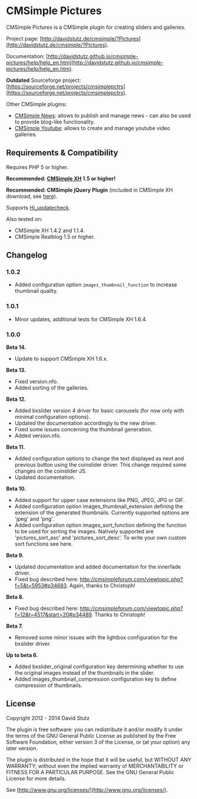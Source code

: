 # CMSimple Pictures

CMSimple Pictures is a CMSimple plugin for creating sliders and galleries.

Project page: [http://davidstutz.de/cmsimple/?Pictures](http://davidstutz.de/cmsimple/?Pictures).

Documentation: [http://davidstutz.github.io/cmsimple-pictures/help/help_en.htm](http://davidstutz.github.io/cmsimple-pictures/help/help_en.htm).

**Outdated** Sourceforge project: [https://sourceforge.net/projects/cmsimplepctrs](https://sourceforge.net/projects/cmsimplepctrs).

Other CMSimple plugins:

* [CMSimple News](https://github.com/davidstutz/cmsimple-news): allows to publish and manage news - can also be used to provide blog-like functionality.
* [CMSimple Youtube](https://github.com/davidstutz/cmsimple-youtube): allows to create and manage youtube video galleries.

## Requirements & Compatibility

Requires PHP 5 or higher.

**Recommended: [CMSimple XH](http://www.cmsimple-xh.org/) 1.5 or higher!**

**Recommended: CMSimple jQuery Plugin** (included in CMSimple XH download, see [here](http://www.cmsimple-xh.org/?CMSimple_XH:Plugins)).

Supports [Hi_updatecheck](http://cmsimple.holgerirmler.de/en/?Plugins:UpdateCheck).

Also tested on:

* CMSimple XH 1.4.2 and 1.1.4.
* CMSimple Realblog 1.5 or higher.

## Changelog

### 1.0.2

* Added configuration option `images_thumbnail_function` to increase thumbnail quality.

### 1.0.1

* Minor updates, additional tests for CMSimple XH 1.6.4.

### 1.0.0

**Beta 14.**

* Update to support CMSimple XH 1.6.x.

**Beta 13.**

* Fixed version.nfo.
* Added sorting of the galleries.

**Beta 12.**

* Added bxslider version 4 driver for basic carousels (for now only with minimal configuration options).
* Updated the documentation accordingly to the new driver.
* Fixed some issues concerning the thumbnail generation.
* Added version.nfo.

**Beta 11.**

* Added configuration options to change the text displayed as next and previous button using the coinslider driver. This change required some changes on the coinslider JS.
* Updated documentation.

**Beta 10.**

* Added support for upper case extensions like PNG, JPEG, JPG or GIF.
* Added configuration option images_thumbnail_extension defining the extension of the generated thumbnails. Currently supported options are 'jpeg' and 'png'.
* Added configuration option images_sort_function defining the function to be used for sorting the images. Natively supported are 'pictures_sort_asc' and 'pictures_sort_desc'. To write your own custom sort functions see here.

**Beta 9.**

* Updated documentation and added documentation for the innerfade driver.
* Fixed bug described here: http://cmsimpleforum.com/viewtopic.php?f=5&t=5953#p34683. Again, thanks to Christoph!

**Beta 8.**

* Fixed bug described here: http://cmsimpleforum.com/viewtopic.php?f=12&t=4517&start=20#p34489. Thanks to Christoph!

**Beta 7.**

* Removed some minor issues with the lightbox configuration for the bxslider driver.

**Up to beta 6.**

* Added bxslider_original configuration key determining whether to use the original images instead of the thumbnails in the slider.
* Added images_thumbnail_compression configuration key to define compression of thumbnails.

## License

Copyright 2012 - 2014 David Stutz

The plugin is free software: you can redistribute it and/or modify it under the terms of the GNU General Public License as published by the Free Software Foundation, either version 3 of the License, or (at your option) any later version.

The plugin is distributed in the hope that it will be useful, but WITHOUT ANY WARRANTY; without even the implied warranty of MERCHANTABILITY or FITNESS FOR A PARTICULAR PURPOSE. See the GNU General Public License for more details.

See [http://www.gnu.org/licenses/](http://www.gnu.org/licenses/).